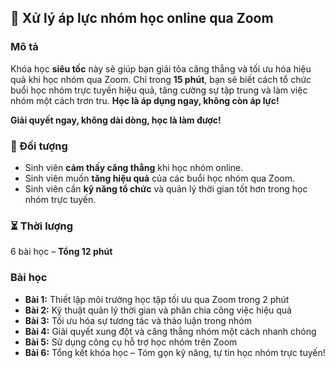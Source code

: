 ## 📌 Xử lý áp lực nhóm học online qua Zoom  

### Mô tả  
Khóa học **siêu tốc** này sẽ giúp bạn giải tỏa căng thẳng và tối ưu hóa hiệu quả khi học nhóm qua Zoom. Chỉ trong **15 phút**, bạn sẽ biết cách tổ chức buổi học nhóm trực tuyến hiệu quả, tăng cường sự tập trung và làm việc nhóm một cách trơn tru. **Học là áp dụng ngay, không còn áp lực!**

**Giải quyết ngay, không dài dòng, học là làm được!**

### 🎯 Đối tượng  
- Sinh viên **cảm thấy căng thẳng** khi học nhóm online.  
- Sinh viên muốn **tăng hiệu quả** của các buổi học nhóm qua Zoom.  
- Sinh viên cần **kỹ năng tổ chức** và quản lý thời gian tốt hơn trong học nhóm trực tuyến.  

### ⏳ Thời lượng  
6 bài học – **Tổng 12 phút**

### Bài học  
- **Bài 1:** Thiết lập môi trường học tập tối ưu qua Zoom trong 2 phút  
- **Bài 2:** Kỹ thuật quản lý thời gian và phân chia công việc hiệu quả  
- **Bài 3:** Tối ưu hóa sự tương tác và thảo luận trong nhóm  
- **Bài 4:** Giải quyết xung đột và căng thẳng nhóm một cách nhanh chóng  
- **Bài 5:** Sử dụng công cụ hỗ trợ học nhóm trên Zoom  
- **Bài 6:** Tổng kết khóa học – Tóm gọn kỹ năng, tự tin học nhóm trực tuyến!